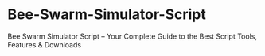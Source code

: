 # Bee-Swarm-Simulator-Script
Bee Swarm Simulator Script – Your Complete Guide to the Best Script Tools, Features &amp; Downloads
